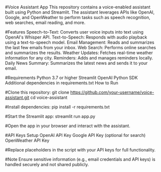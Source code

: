 #Voice Assistant App
This repository contains a voice-enabled assistant built using Python and Streamlit. The assistant leverages APIs like OpenAI, Google, and OpenWeather to perform tasks such as speech recognition, web searches, email reading, and more.

#Features
Speech-to-Text: Converts user voice inputs into text using OpenAI's Whisper API.
Text-to-Speech: Responds with audio playback using a text-to-speech model.
Email Management: Reads and summarizes the last few emails from your inbox.
Web Search: Performs online searches and summarizes the results.
Weather Updates: Fetches real-time weather information for any city.
Reminders: Adds and manages reminders locally.
Daily News Summary: Summarizes the latest news and sends it to your email.

#Requirements
Python 3.7 or higher
Streamlit
OpenAI Python SDK
Additional dependencies in requirements.txt
How to Run

#Clone this repository:
git clone https://github.com/your-username/voice-assistant.git
cd voice-assistant

#Install dependencies:
pip install -r requirements.txt

#Start the Streamlit app:
streamlit run app.py

#Open the app in your browser and interact with the assistant.

#API Keys Setup
OpenAI API Key
Google API Key (optional for search)
OpenWeather API Key

#Replace placeholders in the script with your API keys for full functionality.

#Note
Ensure sensitive information (e.g., email credentials and API keys) is handled securely and not shared publicly.
